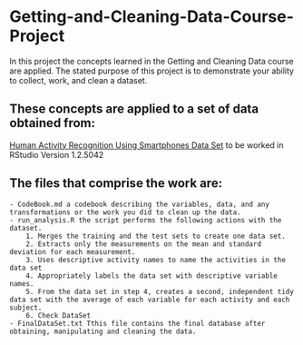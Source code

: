 # Getting-and-Cleaning-Data-Course-Project

In this project the concepts learned in the Getting and Cleaning Data course are applied.
The stated purpose of this project is to demonstrate your ability to collect, work, and clean a dataset.

## These concepts are applied to a set of data obtained from:
[Human Activity Recognition Using Smartphones Data Set](http://archive.ics.uci.edu/ml/datasets/Human+Activity+Recognition+Using+Smartphones)
to be worked in RStudio Version 1.2.5042

## The files that comprise the work are:
    - CodeBook.md a codebook describing the variables, data, and any transformations or the work you did to clean up the data.
    - run_analysis.R the script performs the following actions with the dataset.   
        1. Merges the training and the test sets to create one data set.
        2. Extracts only the measurements on the mean and standard deviation for each measurement.
        3. Uses descriptive activity names to name the activities in the data set
        4. Appropriately labels the data set with descriptive variable names.
        5. From the data set in step 4, creates a second, independent tidy data set with the average of each variable for each activity and each subject.
        6. Check DataSet
    - FinalDataSet.txt Tthis file contains the final database after obtaining, manipulating and cleaning the data.
       
